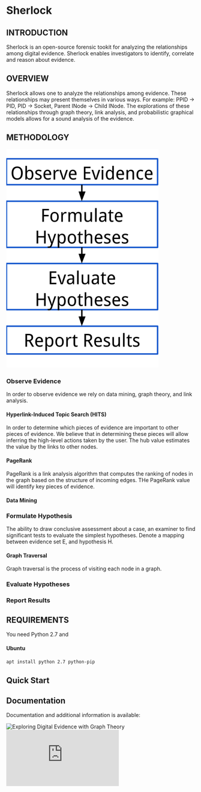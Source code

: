 # Sherlock

## INTRODUCTION

Sherlock is an open-source forensic tookit for analyzing the
relationships among digital evidence. Sherlock enables
investigators to identify, correlate and reason about evidence.

## OVERVIEW

Sherlock allows one to analyze the relationships among evidence.
These relationships may present themselves in various ways. For
example: PPID -> PID, PID -> Socket, Parent INode -> Child INode.
The explorations of these relationships through graph theory,
link analysis, and probabilistic graphical models allows for a
sound analysis of the evidence.

## METHODOLOGY

![alt text](https://github.com/inp2/sherlock/blob/master/pics/Scientific%20Method.png)

### Observe Evidence

In order to observe evidence we rely on data mining, graph theory, and link analysis.

#### Hyperlink-Induced Topic Search (HITS)

In order to determine which pieces of evidence are important to other pieces of evidence. We believe that in determining these pieces will allow inferring the high-level actions taken by the user. The hub value estimates the value by the links to other nodes.

#### PageRank

PageRank is a link analysis algorithm that computes the ranking of nodes in the graph based on the structure of incoming edges. THe PageRank value will identify key pieces of evidence.

#### Data Mining

### Formulate Hypothesis

The ability to draw conclusive assessment about a case, an examiner to find significant tests to evaluate the simplest hypotheses. Denote a mapping between evidence set E, and hypothesis H.

#### Graph Traversal

Graph traversal is the process of visiting each node in a graph.

### Evaluate Hypotheses

### Report Results

## REQUIREMENTS

You need Python 2.7 and 

#### Ubuntu
```apt install python 2.7 python-pip```

## Quick Start

## Documentation

Documentation and additional information is available:

![Exploring Digital Evidence with Graph Theory](http://commons.erau.edu/adfsl/2017/papers/9/) <br />
![Towards Sound Analysis of Computer Evidence](https://www.nist.gov/sites/default/files/documents/2017/08/23/imanipalmerwednesdayafternoonsession.pdf) <br />

